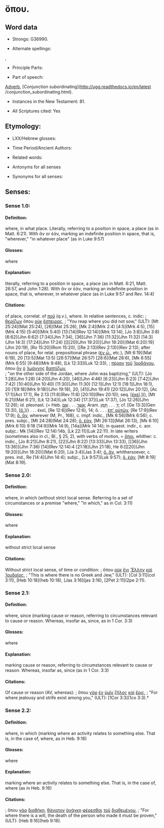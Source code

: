 # ὅπου.

<!-- Status: S2=NeedsReview -->
<!-- Lexica used for edits: BDAG, FFM, LN, A-S -->

## Word data

* Strongs: G36990.

* Alternate spellings:

,

* Principle Parts: 


* Part of speech: 

[Adverb](http://ugg.readthedocs.io/en/latest/adverb.html),
[Conjunction subordinating](http://ugg.readthedocs.io/en/latest
/conjunction_subordinating.html).

* Instances in the New Testament: 81.

* All Scriptures cited: Yes

## Etymology: 


* LXX/Hebrew glosses: 


* Time Period/Ancient Authors: 


* Related words: 

* Antonyms for all senses

* Synonyms for all senses: 


## Senses: 


### Sense  1.0: 

#### Definition: 

where, in what place.  Literally, referring to a position in space, a place (as in Matt. 6:21).  With ἄν or ἐάν, marking an indefinite position in space, that is, "wherever," "in whatever place" (as in Luke 9:57)

#### Glosses: 

where

#### Explanation: 

literally, referring to a position in space, a place (as in Matt. 6:21, Matt. 26:57, and John 1:28).  With ἄν or ἐάν, marking an indefinite position in space, that is, wherever, in whatever place (as in Luke 9:57 and Rev. 14:4)

#### Citations: 

of place, correlat. of [ποῦ]() (q.v.), where.  In relative sentences, c. indic: 
; [θερίζων](../G23250/01.md) ὅπου [οὐκ](../G37560/01.md) [ἔσπειρας](../G46870/01.md), 
; "You reap where you did not sow," (ULT): 
[Mt 25:24](Mat 25:24), [26](Mat 25:26), [Mk 2:4](Mrk 2:4) [4:5](Mrk 4:5), [15](Mrk 4:15) [5:40](Mrk 5:40) [13:[14](Rev 12:14)](Mrk 13:14), [Jo 3:8](Jhn 3:8) [6:62](Jhn 6:62) [7:34](Jhn 7:34), [36](Jhn 7:36) [11:32](Jhn 11:32) [14:3](Jhn 14:3) [17:24](Jhn 17:24) [[[[20](Jhn 19:20)](Jhn 18:20)](Mat 6:20):19](Jhn 20:19), [Ro 15:20](Rom 15:20), [[Re 2:13](Rev 2:13)](Rev 2:13); after nouns of place, for relat. prepositional phrase ([ἐν ᾧ.](), etc.), [Mt 6:19](Mat 6:19), 20 [13:5](Mat 13:5) [26:57](Mat 26:57) [28:6](Mat 28:6), [Mk 6:55](Mrk 6:55) [9:48](Mrk 9:48), [Lk 12:33](Luk 12:33), 
; [πέραν](../G40080/01.md) [τοῦ](../G35880/01.md) [Ἰορδάνου](../G24460/01.md), ὅπου [ἦν](../G15100/01.md) [ὁ](../G35880/01.md) [Ἰωάννης](../G24910/01.md) [βαπτίζων](../G09070/01.md),  
; "on the other side of the Jordan, where John was baptizing," (ULT): 
[Jo 1:28](Jhn 1:28) [4:20](Jhn 4:20), [46](Jhn 4:46) [6:23](Jhn 6:23) [7:42](Jhn 7:42) [10:40](Jhn 10:40) [11:30](Jhn 11:30) [12:1](Jhn 12:1) [18:1](Jhn 18:1), 20 [1[9:18](Mrk 9:18)](Jhn 19:18), 20, [41](Jhn 19:41) [20:12](Jhn 20:12), [Ac 17:1](Act 17:1), Re 2:13 [11:8](Rev 11:8) [20:10](Rev 20:10); seq. [[ἐκεῖ]().](), [Mt 6:21](Mat 6:21), [Lk 12:34](Luk 12:34) [17:37](Luk 17:37), [Jo 12:26](Jhn 12:26); id. pleonast. (= Heb. [אֲשֶׁר](//en-uhl/H0834) . . . [שָׁם](//en-uhl/H8033); Aram. [דְּ]() . . . [תַּמָּן](//en-uhl/H0856); cf. [Ge 13:3](Gen 13:3)), [[ὅ.]()]() . . . ἐκεῖ, [Re 12:6](Rev 12:6), 14; ὅ. . . . [ἐπ' αὐτῶν](), [Re 17:9](Rev 17:9); [ὅ. ἄν](), wherever (M, Pr., 168), c. impf. indic., [Mk 6:56](Mrk 6:56); c. pres. subjc., [Mt 24:28](Mat 24:28); [ὅ. ἐάν](), [Mt 26:13](Mat 26:13), [Mk 6:10](Mrk 6:10) 9:18 [14:9](Mrk 14:9), [14a](Mrk 14:14); in quaest. indir., c. aor. subjc.: Mk [14](Rev 12:14):14b, [Lk 22:11](Luk 22:11).  In late writers (sometimes also in cl.; Bl., § 25, 2), with verbs of motion, = [ὅποι](), whither: c. indic., [Jo 8:21](Jhn 8:21), [22](Jhn 8:22) [13:33](Jhn 13:33), [[36](Jhn 13:36)](Jhn 7:36) [14](Rev 12:14):4 [21:18](Jhn 21:18), He 6:[[[20](Jhn 19:20)](Jhn 18:20)](Mat 6:20), [Ja 3:4](Jas 3:4); [ὅ. ἄν](), whithersoever, c. pres. ind., Re [14:4](Jhn 14:4); subjc., [Lk 9:57](Luk 9:57); [ὅ. ἐάν](), [Mt 8:19](Mat 8:19).


### Sense  2.0: 

#### Definition: 

where, in which (without strict local sense.  Referring to a set of circumstances or a premise "where," "in which," as in Col. 3:11)

#### Glosses:

where

#### Explanation:

without strict local sense

#### Citations: 

Without strict local sense, of time or condition: 
; ὅπου [οὐκ](../G37560/01.md) [ἔνι](../G17620/01.md) [Ἕλλην](../G16720/01.md) [καὶ](../G25320/01.md) [Ἰουδαῖος](../G24530/01.md), 
; "This is where there is no Greek and Jew," (ULT):
[Col 3:11](col 3:11), [Heb 10:18](heb 10:18), [Jas 3:16](jas 3:16), [2Pet 2:11](2pe 2:11).


### Sense  2.1: 

#### Definition: 

where, since (marking cause or reason, referring to circumstances relevant to cause or reason.  Whereas, insofar as, since, as in 1 Cor. 3:3)

#### Glosses:

where

#### Explanation:

marking cause or reason, referring to circumstances relevant to cause or reason.  Whereas, insofar as, since (as in 1 Cor. 3:3)

#### Citations:

Of cause or reason (AV, whereas): 
; ὅπου [γὰρ](../G10630/01.md) [ἐν](../G17220/01.md) [ὑμῖν](../G47710/01.md) [ζῆλος](../G22050/01.md) [καὶ](../G25320/01.md) [ἔρις](../G20540/01.md), 
; "For where jealousy and strife exist among you," (ULT):
[1Cor 3:3](1co 3:3).†


### Sense  2.2: 

#### Definition: 

where, in which (marking where an activity relates to something else.  That is, in the case of, where, as in Heb. 9:16)

#### Glosses:

where

#### Explanation:

marking where an activity relates to something else.  That is, in the case of, where (as in Heb. 9:16)

#### Citations:

; ὅπου [γὰρ](../G10630/01.md) [διαθήκη](../G12420/01.md), [θάνατον](../G22880/01.md) [ἀνάγκη](../G03180/01.md) [φέρεσθαι](../G53420/01.md) [τοῦ](../G35880/01.md) [διαθεμένου](../G13030/01.md), 
; "For where there is a will, the death of the person who made it must be proven," (ULT):
[Heb 9:16](heb 9:16).